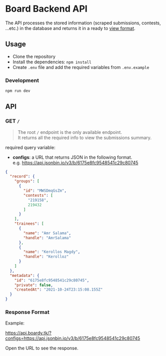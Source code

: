 # Board Backend API

The API processes the stored information (scraped submissions, contests, ...etc.) in the database and returns it in a ready to [view format](#response-format).

## Usage

- Clone the repository
- Install the dependencies:  `npm install`
- Create `.env` file and add the required variables from `.env.example`

### Development

```bash
npm run dev
```

## API

### GET `/`

> The root `/` endpoint is the only available endpoint.  
> It returns all the required info to view the submissions summary.

required query variable:

- **configs**: a URL that returns JSON in the following format.  
e.g. <https://api.jsonbin.io/v3/b/6175e8fc9548541c29c80745>

```json
{
  "record": {
    "groups": [
      {
        "id": "MWSDmqGsZm",
        "contests": [
          "219158",
          219432
        ]
      }
    ],
    "trainees": [
      {
        "name": "Amr Salama",
        "handle": "AmrSalama"
      },
      {
        "name": "Kerollos Magdy",
        "handle": "Kerolloz"
      }
    ]
  },
  "metadata": {
    "id": "6175e8fc9548541c29c80745",
    "private": false,
    "createdAt": "2021-10-24T23:15:08.155Z"
  }
}
```

### Response Format

Example:

<https://api.boardy.tk/?configs=https://api.jsonbin.io/v3/b/6175e8fc9548541c29c80745>

Open the URL to see the response.
